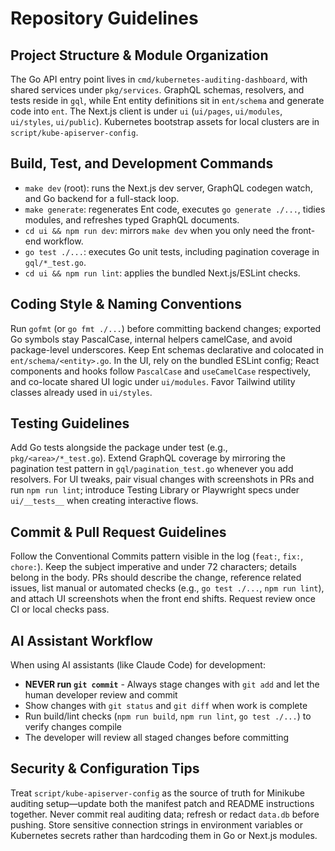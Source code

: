# Repository Guidelines

## Project Structure & Module Organization
The Go API entry point lives in `cmd/kubernetes-auditing-dashboard`, with shared services under `pkg/services`. GraphQL schemas, resolvers, and tests reside in `gql`, while Ent entity definitions sit in `ent/schema` and generate code into `ent`. The Next.js client is under `ui` (`ui/pages`, `ui/modules`, `ui/styles`, `ui/public`). Kubernetes bootstrap assets for local clusters are in `script/kube-apiserver-config`.

## Build, Test, and Development Commands
- `make dev` (root): runs the Next.js dev server, GraphQL codegen watch, and Go backend for a full-stack loop.
- `make generate`: regenerates Ent code, executes `go generate ./...`, tidies modules, and refreshes typed GraphQL documents.
- `cd ui && npm run dev`: mirrors `make dev` when you only need the front-end workflow.
- `go test ./...`: executes Go unit tests, including pagination coverage in `gql/*_test.go`.
- `cd ui && npm run lint`: applies the bundled Next.js/ESLint checks.

## Coding Style & Naming Conventions
Run `gofmt` (or `go fmt ./...`) before committing backend changes; exported Go symbols stay PascalCase, internal helpers camelCase, and avoid package-level underscores. Keep Ent schemas declarative and colocated in `ent/schema/<entity>.go`. In the UI, rely on the bundled ESLint config; React components and hooks follow `PascalCase` and `useCamelCase` respectively, and co-locate shared UI logic under `ui/modules`. Favor Tailwind utility classes already used in `ui/styles`.

## Testing Guidelines
Add Go tests alongside the package under test (e.g., `pkg/<area>/*_test.go`). Extend GraphQL coverage by mirroring the pagination test pattern in `gql/pagination_test.go` whenever you add resolvers. For UI tweaks, pair visual changes with screenshots in PRs and run `npm run lint`; introduce Testing Library or Playwright specs under `ui/__tests__` when creating interactive flows.

## Commit & Pull Request Guidelines
Follow the Conventional Commits pattern visible in the log (`feat:`, `fix:`, `chore:`). Keep the subject imperative and under 72 characters; details belong in the body. PRs should describe the change, reference related issues, list manual or automated checks (e.g., `go test ./...`, `npm run lint`), and attach UI screenshots when the front end shifts. Request review once CI or local checks pass.

## AI Assistant Workflow
When using AI assistants (like Claude Code) for development:
- **NEVER run `git commit`** - Always stage changes with `git add` and let the human developer review and commit
- Show changes with `git status` and `git diff` when work is complete
- Run build/lint checks (`npm run build`, `npm run lint`, `go test ./...`) to verify changes compile
- The developer will review all staged changes before committing

## Security & Configuration Tips
Treat `script/kube-apiserver-config` as the source of truth for Minikube auditing setup—update both the manifest patch and README instructions together. Never commit real auditing data; refresh or redact `data.db` before pushing. Store sensitive connection strings in environment variables or Kubernetes secrets rather than hardcoding them in Go or Next.js modules.
